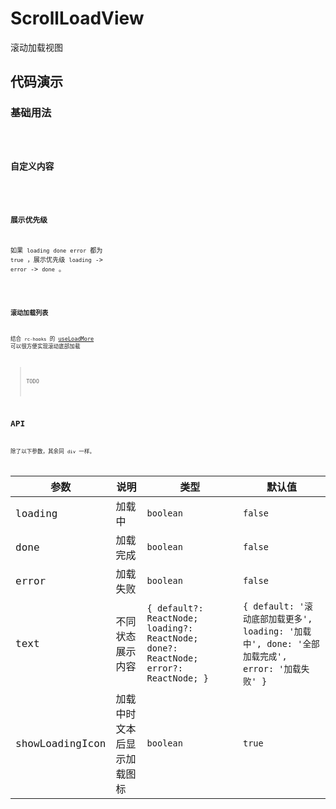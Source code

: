 # ScrollLoadView

滚动加载视图

## 代码演示

### 基础用法

<code src='./demos/basic.tsx' />

### 自定义内容

<code src='./demos/define.tsx' />

### 展示优先级

如果 `loading` `done` `error` 都为 `true` ，展示优先级 `loading` -> `error` -> `done` 。

<code src='./demos/priority.tsx' />

### 滚动加载列表

结合 `rc-hooks` 的 [useLoadMore](https://doly-dev.github.io/rc-hooks/latest/index.html#/async/use-load-more) 可以很方便实现滚动底部加载

> TODO

## API

除了以下参数，其余同 `div` 一样。

| 参数 | 说明 | 类型 | 默认值 |
| --- | --- | --- | --- |
| loading | 加载中 | `boolean` | `false` |
| done | 加载完成 | `boolean` | `false` |
| error | 加载失败 | `boolean` | `false` |
| text | 不同状态展示内容 | `{ default?: ReactNode; loading?: ReactNode; done?: ReactNode; error?: ReactNode; }` | `{ default: '滚动底部加载更多', loading: '加载中', done: '全部加载完成', error: '加载失败' }` |
| showLoadingIcon | 加载中时文本后显示加载图标 | `boolean` | `true` |
